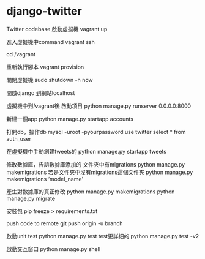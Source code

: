 # django-twitter
Twitter codebase
啟動虛擬機
vagrant up

進入虛擬機中command
vagrant ssh

cd /vagrant

重新執行腳本
vagrant provision

關閉虛擬機
sudo shutdown -h now

開啟django
到網站localhost

虛擬機中到/vagrant後
啟動項目
python manage.py runserver 0.0.0.0:8000

新建一個app
python manage.py startapp accounts

打開db，操作db
mysql -uroot -pyourpassword
use twitter 
select * from auth_user


在虛擬機中手動創建tweets的
python manage.py startapp tweets

修改數據庫，告訴數據庫添加的
文件夾中有migrations
python manage.py makemigrations
若是文件夾中沒有migrations這個文件夾
python manage.py makemigrations ‘model_name'

產生對數據庫的真正修改
python manage.py makemigrations
python manage.py migrate

安裝包
pip freeze > requirements.txt

push code to remote
 git push origin -u branch

啟動unit test
python manage.py test
test更詳細的
python manage.py test -v2

啟動交互窗口
python manage.py shell
